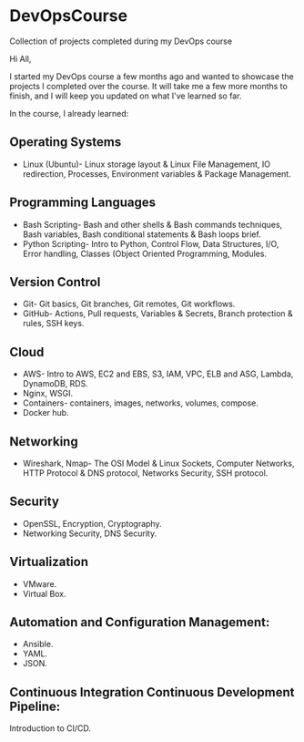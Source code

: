 # DevOpsCourse
Collection of projects completed during my DevOps course

Hi All,

I started my DevOps course a few months ago and wanted to showcase the projects I completed over the course.
It will take me a few more months to finish, and I will keep you updated on what I've learned so far.

In the course, I already learned:

## Operating Systems
- Linux (Ubuntu)-
  Linux storage layout & Linux File Management, IO redirection, Processes, Environment variables & Package Management.
  
## Programming Languages
- Bash Scripting-
  Bash and other shells & Bash commands techniques, Bash variables, Bash conditional statements & Bash loops brief.
- Python Scripting-
  Intro to Python, Control Flow, Data Structures, I/O, Error handling, Classes (Object Oriented Programming, Modules.

## Version Control
- Git-
  Git basics, Git branches, Git remotes, Git workflows.
- GitHub-
  Actions, Pull requests, Variables & Secrets, Branch protection & rules, SSH keys.

## Cloud
- AWS-
  Intro to AWS, EC2 and EBS, S3, IAM, VPC, ELB and ASG, Lambda, DynamoDB, RDS.
- Nginx, WSGI.
- Containers-
  containers, images, networks, volumes, compose.
- Docker hub.

## Networking
- Wireshark, Nmap-
  The OSI Model & Linux Sockets, Computer Networks, HTTP Protocol & DNS protocol, Networks Security, SSH protocol.

## Security
- OpenSSL, Encryption, Cryptography.
- Networking Security, DNS Security.

## Virtualization
- VMware.
- Virtual Box.
  
## Automation and Configuration Management:
- Ansible.
- YAML.
- JSON.

## Continuous Integration Continuous Development Pipeline:
Introduction to CI/CD.
